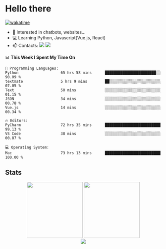 # Hello there

[![wakatime](https://wakatime.com/badge/user/018bd4cf-9224-4729-b4f3-31fc6a93ca34.svg)](https://wakatime.com/@flamescoder)

- 👀 Interested in chatbots, websites...
- 💻 Learning Python, Javascript(Vue.js, React)
- 📫 Contacts: <a href="https://t.me/FlameCoder0_0" target="_blank"><img src="https://img.shields.io/badge/telegram-0088cc?logo=telegram&logoColor=white"/></a> <a href="https://discord.gg/3wt8QRndjm" target="_blank"><img src="https://img.shields.io/badge/discord-5865F2?logo=discord&logoColor=white"/></a>

<!--START_SECTION:waka-->
📊 **This Week I Spent My Time On** 

```text
💬 Programming Languages: 
Python                   65 hrs 58 mins      ███████████████████████░░   90.09 % 
textmate                 5 hrs 9 mins        ██░░░░░░░░░░░░░░░░░░░░░░░   07.05 % 
Text                     50 mins             ░░░░░░░░░░░░░░░░░░░░░░░░░   01.15 % 
JSON                     34 mins             ░░░░░░░░░░░░░░░░░░░░░░░░░   00.78 % 
Vue.js                   14 mins             ░░░░░░░░░░░░░░░░░░░░░░░░░   00.34 % 

🔥 Editors: 
PyCharm                  72 hrs 35 mins      █████████████████████████   99.13 % 
VS Code                  38 mins             ░░░░░░░░░░░░░░░░░░░░░░░░░   00.87 % 

💻 Operating System: 
Mac                      73 hrs 13 mins      █████████████████████████   100.00 % 
```


<!--END_SECTION:waka-->

<h2>Stats</h2>

<div align="center">
  <img height="180" src="https://github-readme-stats-sigma-five.vercel.app/api?username=FlamesC0der&show_icons=true&count_private=true&theme=codeSTACKr&bg_color=0d1117&border_color=30363d"/>
  <img height="180" src="https://github-readme-stats-sigma-five.vercel.app//api/top-langs/?username=FlamesC0der&layout=compact&theme=codeSTACKr&border_color=30363d&bg_color=0d1117"/>
</div>

<div align="center">
  <img src="https://komarev.com/ghpvc/?username=FlamesC0der&style=flat-square&color=red"/>
</div>
